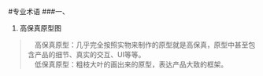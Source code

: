 #专业术语
###一、

1. 高保真原型图
> 　高保真原型：几乎完全按照实物来制作的原型就是高保真，原型中甚至包含产品的细节、真实的交互、UI等等。<br>
> 　低保真原型：粗枝大叶的画出来的原型，表达产品大致的框架。